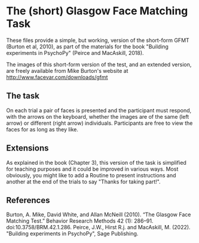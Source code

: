 The (short) Glasgow Face Matching Task
===============================================

These files provide a simple, but working, version of the short-form GFMT (Burton et al, 2010), as part of the materials for the book "Building experiments in PsychoPy" (Peirce and MacAskill, 2018).

The images of this short-form version of the test, and an extended version, are freely available from Mike Burton's website at http://www.facevar.com/downloads/gfmt

The task
--------------

On each trial a pair of faces is presented and the participant must respond, with the arrows on the keyboard, whether the images are of the same (left arrow) or different (right arrow) individuals. Participants are free to view the faces for as long as they like.

Extensions
--------------

As explained in the book (Chapter 3), this version of the task is simplified for teaching purposes and it could be improved in various ways. Most obviously, you might like to add a Routine to present instructions and another at the end of the trials to say "Thanks for taking part!".

References
--------------

Burton, A. Mike, David White, and Allan McNeill (2010). “The Glasgow Face Matching Test.” Behavior Research Methods 42 (1): 286–91. doi:10.3758/BRM.42.1.286.
Peirce, J.W., Hirst R.j. and MacAskill, M. (2022). "Building experiments in PsychoPy", Sage Publishing.
